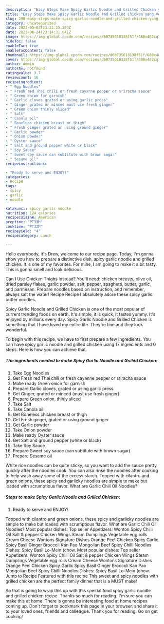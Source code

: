 ```yaml
---
description: "Easy Steps Make Spicy Garlic Noodle and Grilled Chicken yang Very Delicious"
title: "Easy Steps Make Spicy Garlic Noodle and Grilled Chicken yang Very Delicious"
slug: 290-easy-steps-make-spicy-garlic-noodle-and-grilled-chicken-yang-very-delicious
category: Uncategorized
date: 2023-05-03T23:23:15.204Z
date: 2023-06-24T23:14:31.041Z
image: https://img-global.cpcdn.com/recipes/d60735018138f51f/680x482cq70/spicy-garlic-noodle-and-grilled-chicken-recipe-main-photo.jpg
hideToc: false
enableToc: true
enableTocContent: false
thumbnail: https://img-global.cpcdn.com/recipes/d60735018138f51f/680x482cq70/spicy-garlic-noodle-and-grilled-chicken-recipe-main-photo.jpg
cover: https://img-global.cpcdn.com/recipes/d60735018138f51f/680x482cq70/spicy-garlic-noodle-and-grilled-chicken-recipe-main-photo.jpg
author: Admin
authorAv: notfound
ratingvalue: 3.7
reviewcount: 16
recipeingredient:
- " Egg Noodles"
- " Fresh red Thai chili or fresh cayanne pepper or sriracha sauce"
- " Green onion for garnish"
- " Garlic cloves grated or using garlic press"
- " Ginger grated or minced must use fresh ginger"
- " Green onion thinly sliced"
- " Salt"
- " Canola oil"
- " Boneless chicken breast or thigh"
- " Fresh ginger grated or using ground ginger"
- " Garlic powder"
- " Onion powder"
- " Oyster sauce"
- " Salt and ground pepper white or black"
- " Soy Sauce"
- " Sweet soy sauce can subtitute with brown sugar"
- " Sesame oil"
recipeinstructions:

- "Ready to serve and ENJOY!"
categories:
- Recipe
tags:
- spicy
- garlic
- noodle

katakunci: spicy garlic noodle 
nutrition: 124 calories
recipecuisine: American
preptime: "PT33M"
cooktime: "PT32M"
recipeyield: "4"
recipecategory: Lunch

---
```



Hello everybody, it's Drew, welcome to our recipe page. Today, I'm gonna show you how to prepare a distinctive dish, spicy garlic noodle and grilled chicken. It is one of my favorites. For mine, I am going to make it a bit tasty. This is gonna smell and look delicious.

Can I Use Chicken Thighs Instead? You&#39;ll need: chicken breasts, olive oil, dried parsley flakes, garlic powder, salt, pepper, spaghetti, butter, garlic, and parmesan. Prepare noodles based on instruction, and remember, always salt the water! Recipe Recipe I absolutely adore these spicy garlic butter noodles.

Spicy Garlic Noodle and Grilled Chicken is one of the most popular of current trending foods on earth. It's simple, it is quick, it tastes yummy. It's enjoyed by millions every day. Spicy Garlic Noodle and Grilled Chicken is something that I have loved my entire life. They're fine and they look wonderful.


To begin with this recipe, we have to first prepare a few ingredients. You can have spicy garlic noodle and grilled chicken using 17 ingredients and 0 steps. Here is how you can achieve that.

<!--inarticleads1-->

##### The ingredients needed to make Spicy Garlic Noodle and Grilled Chicken:

1. Take  Egg Noodles
1. Get  Fresh red Thai chili or fresh cayanne pepper or sriracha sauce
1. Make ready  Green onion for garnish
1. Prepare  Garlic cloves, grated or using garlic press
1. Get  Ginger, grated or minced (must use fresh ginger)
1. Prepare  Green onion, thinly sliced
1. Take  Salt
1. Take  Canola oil
1. Get  Boneless chicken breast or thigh
1. Get  Fresh ginger, grated or using ground ginger
1. Get  Garlic powder
1. Take  Onion powder
1. Make ready  Oyster sauce
1. Get  Salt and ground pepper (white or black)
1. Take  Soy Sauce
1. Prepare  Sweet soy sauce (can subtitute with brown sugar)
1. Prepare  Sesame oil


White rice noodles can be quite sticky, so you want to add the sauce pretty quickly after the noodles cook. You can also rinse the noodles after cooking to help wash away some of the excess starch. Topped with cilantro and green onions, these spicy and garlicky noodles are simple to make but loaded with scrumptious flavor. What are Garlic Chili Oil Noodles? 

<!--inarticleads2-->

##### Steps to make Spicy Garlic Noodle and Grilled Chicken:


1. Ready to serve and ENJOY!

Topped with cilantro and green onions, these spicy and garlicky noodles are simple to make but loaded with scrumptious flavor. What are Garlic Chili Oil Noodles? Most popular dishes: Top seller Appetizers: Wonton Spicy Chilli Oil Salt &amp; pepper Chicken Wings Steam Dumplings Vegetable egg rolls Cream Cheese Wontons Signature Dishes Orange Peel Chicken Spicy Garlic Spicy Basil Ginger Broccoli Kan Pao Mongolian Beef Spicy Chilli Noodles Dishes: Spicy Basil Lo-Mein (chow. Most popular dishes: Top seller Appetizers: Wonton Spicy Chilli Oil Salt &amp; pepper Chicken Wings Steam Dumplings Vegetable egg rolls Cream Cheese Wontons Signature Dishes Orange Peel Chicken Spicy Garlic Spicy Basil Ginger Broccoli Kan Pao Mongolian Beef Spicy Chilli Noodles Dishes: Spicy Basil Lo-Mein (chow. Jump to Recipe Featured with this recipe This sweet and spicy noodles with grilled chicken are the perfect family dinner that is a MUST make! 

So that is going to wrap this up with this special food spicy garlic noodle and grilled chicken recipe. Thanks so much for reading. I'm sure you can make this at home. There is gonna be interesting food at home recipes coming up. Don't forget to bookmark this page in your browser, and share it to your loved ones, friends and colleague. Thank you for reading. Go on get cooking!

